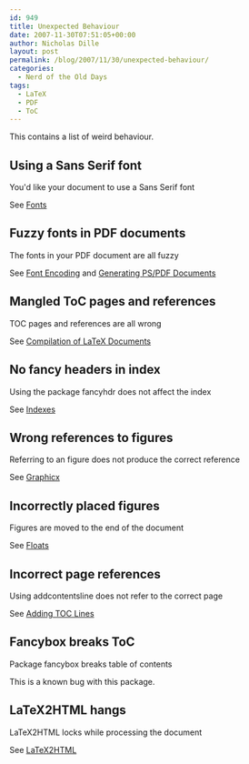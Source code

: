 ```yaml
---
id: 949
title: Unexpected Behaviour
date: 2007-11-30T07:51:05+00:00
author: Nicholas Dille
layout: post
permalink: /blog/2007/11/30/unexpected-behaviour/
categories:
  - Nerd of the Old Days
tags:
  - LaTeX
  - PDF
  - ToC
---
```

This contains a list of weird behaviour.

## Using a Sans Serif font

You'd like your document to use a Sans Serif font

See [Fonts](/blog/2007/11/30/fonts/ "Fonts")

## Fuzzy fonts in PDF documents

The fonts in your PDF document are all fuzzy

See [Font Encoding](/blog/2007/11/30/font-encoding/ "Font Encoding") and [Generating PS/PDF Documents](/blog/2004/06/07/generating-postscript-and-pdf-documents/ "Generating PostScript and PDF Documents")

## Mangled ToC pages and references

TOC pages and references are all wrong

See [Compilation of LaTeX Documents](/blog/2007/11/30/compilation/ "Compilation")

## No fancy headers in index

Using the package fancyhdr does not affect the index

See [Indexes](/blog/2007/11/30/index/ "Index")

## Wrong references to figures

Referring to an figure does not produce the correct reference

See [Graphicx](/blog/2007/11/30/figures/ "Figures")

## Incorrectly placed figures

Figures are moved to the end of the document

See [Floats](/blog/2007/11/30/floats/ "Floats")

## Incorrect page references

Using addcontentsline does not refer to the correct page

See [Adding TOC Lines](/blog/2007/11/30/adding-toc-lines/ "Adding TOC Lines")

## Fancybox breaks ToC

Package fancybox breaks table of contents

This is a known bug with this package.

## LaTeX2HTML hangs

LaTeX2HTML locks while processing the document

See [LaTeX2HTML](/blog/2007/11/30/latex2html/ "LaTeX2HTML")


